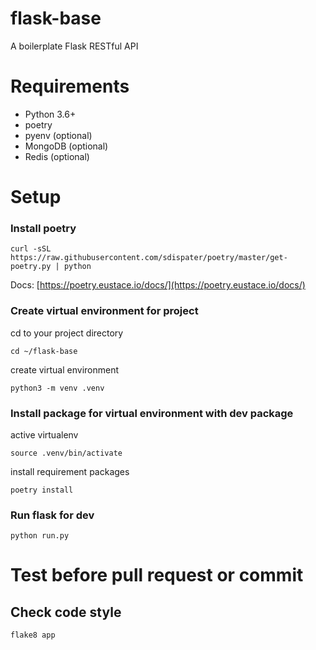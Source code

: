 # flask-base
A boilerplate Flask RESTful API

# Requirements
- Python 3.6+
- poetry
- pyenv (optional)
- MongoDB (optional)
- Redis (optional)

# Setup
### Install poetry
```shell script
curl -sSL https://raw.githubusercontent.com/sdispater/poetry/master/get-poetry.py | python
```

Docs: [https://poetry.eustace.io/docs/](https://poetry.eustace.io/docs/)

### Create virtual environment for project
cd to your project directory

`cd ~/flask-base`

create virtual environment

`python3 -m venv .venv`

### Install package for virtual environment with dev package

active virtualenv

```shell script
source .venv/bin/activate
```

install requirement packages

```shell script
poetry install
```

### Run flask for dev
`python run.py`

# Test before pull request or commit

## Check code style
`flake8 app`
